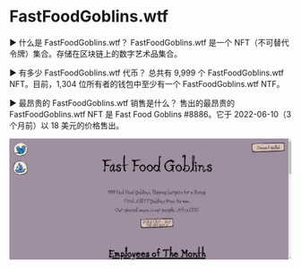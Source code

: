 # FastFoodGoblins.wtf

▶ 什么是 FastFoodGoblins.wtf？
FastFoodGoblins.wtf 是一个 NFT（不可替代令牌）集合。存储在区块链上的数字艺术品集合。

▶ 有多少 FastFoodGoblins.wtf 代币？
总共有 9,999 个 FastFoodGoblins.wtf NFT。目前，1,304 位所有者的钱包中至少有一个 FastFoodGoblins.wtf NTF。

▶ 最昂贵的 FastFoodGoblins.wtf 销售是什么？
售出的最昂贵的 FastFoodGoblins.wtf NFT 是 Fast Food Goblins #8886。它于 2022-06-10（3 个月前）以 18 美元的价格售出。

![nft](231232132.png)
